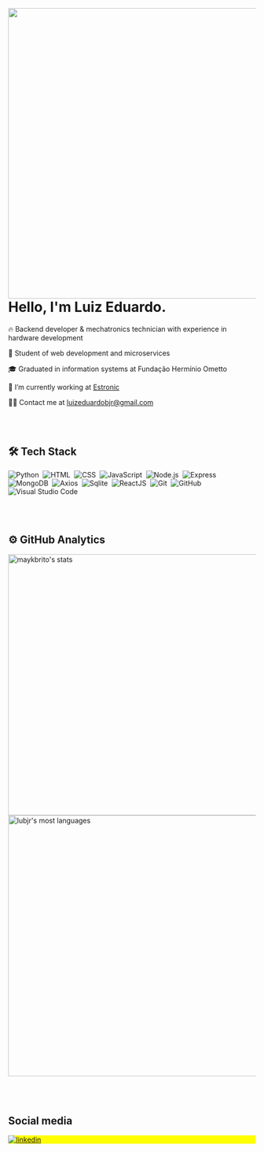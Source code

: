 <img align="right" height="590em" src="https://raw.githubusercontent.com/gist/lubjr/1889506fe92ca5c55eac6db484b8c60e/raw/112386e4072be47ae2828e680836459890b5cef0/githubcard.svg"/>
<h1 align="left">Hello, I'm Luiz Eduardo.</h1>

🔥 Backend developer & mechatronics technician with experience in hardware development

📌 Student of web development and microservices

🎓 Graduated in information systems at Fundação Hermínio Ometto

🔭 I’m currently working at [Estronic](https://github.com/EstronicAuto)

👨‍💻 Contact me at luizeduardobjr@gmail.com

<br><br>

## 🛠 Tech Stack

![Python](https://img.shields.io/badge/-Python-05122A?style=flat&logo=python)&nbsp;
![HTML](https://img.shields.io/badge/-HTML-05122A?style=flat&logo=HTML5)&nbsp;
![CSS](https://img.shields.io/badge/-CSS-05122A?style=flat&logo=CSS3&logoColor=1572B6)&nbsp;
![JavaScript](https://img.shields.io/badge/-JavaScript-05122A?style=flat&logo=javascript)&nbsp;
![Node.js](https://img.shields.io/badge/-Node.js-05122A?style=flat&logo=node.js)&nbsp;
![Express](https://img.shields.io/badge/-Express-05122A?style=flat&logo=express)&nbsp;
![MongoDB](https://img.shields.io/badge/-MongoDB-05122A?style=flat&logo=mongodb)&nbsp;
![Axios](https://img.shields.io/badge/-Axios-05122A?style=flat&logo=axios)&nbsp;
![Sqlite](https://img.shields.io/badge/-SQLite-05122A?style=flat&logo=sqlite)&nbsp;
![ReactJS](https://img.shields.io/badge/-React-05122A?style=flat&logo=react)&nbsp;
![Git](https://img.shields.io/badge/-Git-05122A?style=flat&logo=git)&nbsp;
![GitHub](https://img.shields.io/badge/-GitHub-05122A?style=flat&logo=github)&nbsp;
![Visual Studio Code](https://img.shields.io/badge/-Visual%20Studio%20Code-05122A?style=flat&logo=visual-studio-code&logoColor=007ACC)&nbsp;

<br><br>

## ⚙️ GitHub Analytics

<p align="left">
<img width="530em" src="https://github-readme-stats.vercel.app/api?username=lubjr&show_icons=true&theme=vision-friendly-dark" alt="maykbrito's stats"/>
<img width="530em" src="https://github-readme-stats.vercel.app/api/top-langs/?username=lubjr&layout=compact&theme=vision-friendly-dark" alt="lubjr's most languages"/>
</p>

<br><br>

## Social media

<p align="left" style="background:yellow">
<a href="https://www.linkedin.com/in/luiz-eduardo-barbosa-junior-5202181a9" target="_blank">
  <img align="center" src="https://img.shields.io/badge/-luizeduardo-05122A?style=flat&logo=linkedin" alt="linkedin"/>
</a>
</p>
